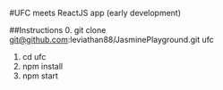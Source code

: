 #UFC meets ReactJS app
(early development)

##Instructions
0. git clone git@github.com:leviathan88/JasminePlayground.git ufc
1. cd ufc
2. npm install
3. npm start
